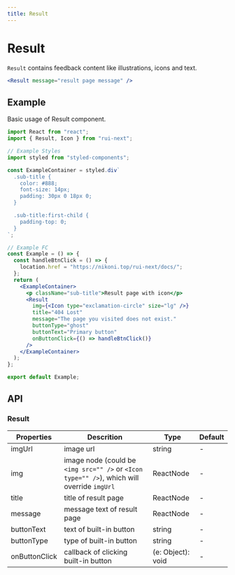 ```yaml
---
title: Result
---
```


# Result

`Result` contains feedback content like illustrations, icons and text.

```jsx
<Result message="result page message" />
```

## Example

Basic usage of Result component.

```jsx live=local
import React from "react";
import { Result, Icon } from "rui-next";

// Example Styles
import styled from "styled-components";

const ExampleContainer = styled.div`
  .sub-title {
    color: #888;
    font-size: 14px;
    padding: 30px 0 18px 0;
  }

  .sub-title:first-child {
    padding-top: 0;
  }
`;

// Example FC
const Example = () => {
  const handleBtnClick = () => {
    location.href = "https://nikoni.top/rui-next/docs/";
  };
  return (
    <ExampleContainer>
      <p className="sub-title">Result page with icon</p>
      <Result
        img={<Icon type="exclamation-circle" size="lg" />}
        title="404 Lost"
        message="The page you visited does not exist."
        buttonType="ghost"
        buttonText="Primary button"
        onButtonClick={() => handleBtnClick()}
      />
    </ExampleContainer>
  );
};

export default Example;
```

## API

### Result

Properties | Descrition | Type | Default
-----------|------------|------|--------
| imgUrl | image url | string | - |
| img | image node (could be `<img src="" />` or `<Icon type="" />`), which will override `imgUrl` | ReactNode | - |
| title | title of result page | ReactNode | - |
| message | message text of result page | ReactNode | - |
| buttonText | text of built-in button | string | - |
| buttonType | type of built-in button | string | - |
| onButtonClick | callback of clicking built-in button | (e: Object): void | - |
